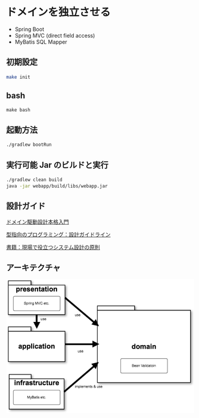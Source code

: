 # ドメインを独立させる

- Spring Boot
- Spring MVC (direct field access)
- MyBatis SQL Mapper

## 初期設定

```sh
make init
```

## bash

```
make bash
```

## 起動方法

```sh
./gradlew bootRun
```

## 実行可能 Jar のビルドと実行

```sh
./gradlew clean build
java -jar webapp/build/libs/webapp.jar
```

## 設計ガイド

[ドメイン駆動設計本格入門](https://www.slideshare.net/masuda220/ss-137608652)

[型指向のプログラミング：設計ガイドライン](https://github.com/masuda220/business-logic-patterns/wiki/%E8%A8%AD%E8%A8%88%E3%82%AC%E3%82%A4%E3%83%89%E3%83%A9%E3%82%A4%E3%83%B3)

[書籍：現場で役立つシステム設計の原則](https://gihyo.jp/book/2017/978-4-7741-9087-7)

## アーキテクチャ

![アーキテクチャ](architecture.png)
